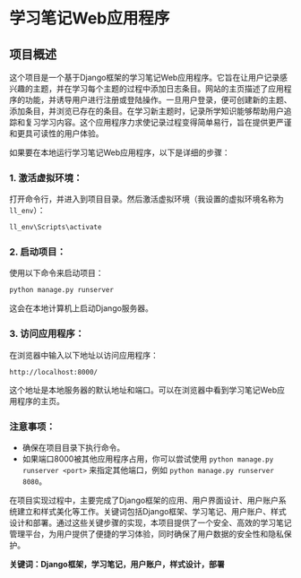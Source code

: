 # 学习笔记Web应用程序

## 项目概述

这个项目是一个基于Django框架的学习笔记Web应用程序。它旨在让用户记录感兴趣的主题，并在学习每个主题的过程中添加日志条目。网站的主页描述了应用程序的功能，并诱导用户进行注册或登陆操作。一旦用户登录，便可创建新的主题、添加条目，并浏览已存在的条目。在学习新主题时，记录所学知识能够帮助用户追踪和复习学习内容。这个应用程序力求使记录过程变得简单易行，旨在提供更严谨和更具可读性的用户体验。



如果要在本地运行学习笔记Web应用程序，以下是详细的步骤：

### 1. 激活虚拟环境：
打开命令行，并进入到项目目录。然后激活虚拟环境（我设置的虚拟环境名称为 `ll_env`）：
```bash
ll_env\Scripts\activate
```

### 2. 启动项目：
使用以下命令来启动项目：
```bash
python manage.py runserver
```
这会在本地计算机上启动Django服务器。

### 3. 访问应用程序：
在浏览器中输入以下地址以访问应用程序：
```
http://localhost:8000/
```
这个地址是本地服务器的默认地址和端口。可以在浏览器中看到学习笔记Web应用程序的主页。

### 注意事项：
- 确保在项目目录下执行命令。
- 如果端口8000被其他应用程序占用，你可以尝试使用 `python manage.py runserver <port>` 来指定其他端口，例如 `python manage.py runserver 8080`。



在项目实现过程中，主要完成了Django框架的应用、用户界面设计、用户账户系统建立和样式美化等工作。关键词包括Django框架、学习笔记、用户账户、样式设计和部署。通过这些关键步骤的实现，本项目提供了一个安全、高效的学习笔记管理平台，为用户提供了便捷的学习体验，同时确保了用户数据的安全性和隐私保护。

**关键词：Django框架，学习笔记，用户账户，样式设计，部署**

